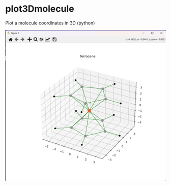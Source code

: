 # plot3Dmolecule
Plot a molecule coordinates in 3D (python)

![1](https://github.com/Padremald1to/plot3Dmolecule/blob/main/Captura%20de%20pantalla%202024-02-21%20200325.png)
